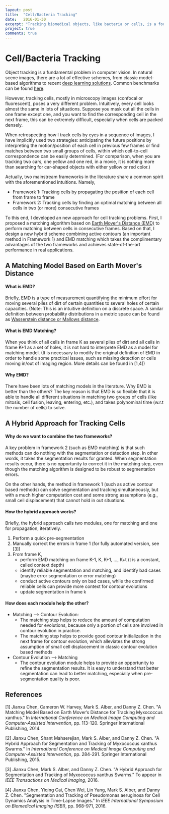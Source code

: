 ```yaml
---
layout: post
title:  "Cell/Bacteria Tracking"
date:   2016-01-30
excerpt: "Tracking biomedical objects, like bacteria or cells, is a foundamental problem for quantitative analysis of dynamics. I developed a tracking algorithm based on Earth Mover's Distance. The effectiveness has been demonstrated in various real applications."
project: true
comments: true
---
```


# Cell/Bacteria Tracking 



Object tracking is a fundamental problem in computer vision. In natural scene images, there are a lot of effective schemes, from classic model-based algorithms to recent [deep learning solutions](https://github.com/kjw0612/awesome-deep-vision#object-tracking). Common benchmarks can be found [here](https://motchallenge.net/). 

However, tracking cells, mostly in microscopy images (confocal or fluorescent), poses a very different problem. Intuitively, every cell looks almost the same in lots of situations. Suppose you mask out all the cells in one frame except one, and you want to find the corresponding cell in the next frame, this can be extremely difficult, especially when cells are packed densely. 

When retrospecting how I track cells by eyes in a sequence of images, I have implicitly used two strategies: anticipating the future positions by interpreting the motion/position of each cell in previous few frames or find matches between two small groups of cells, within which cell-to-cell correspondence can be easily determined. (For comparison, when you are tracking two cars, one yellow and one red, in a movie, it is nothing more than searching for car-shaped objects with either yellow or red color.)

Actually, two mainstream frameworks in the literature share a common spirit with the aforementioned intuitions. Namely,

* Framework 1: Tracking cells by propagating the position of each cell from frame to frame
* Framework 2: Tracking cells by finding an optimal matching between all cells in two (or more) consecutive frames

To this end, I developed an new approach for cell tracking problems. First, I proposed a matching algorithm based on [Earth Mover's Distance (EMD)](http://homepages.inf.ed.ac.uk/rbf/CVonline/LOCAL_COPIES/RUBNER/emd.htm) to perform matching between cells in consecutive frames. Based on that, I design a new hybrid scheme combining active contours (an important method in Framework 1) and EMD matching which takes the complimentary advantages of the two frameworks and achieves state-of-the-art performance in real applications. 



## A Matching Model Based on Earth Mover's Distance

#### What is EMD?

Briefly, EMD is a type of measurement quantifying the minimum effort for moving several piles of dirt of certain quantities to several holes of certain capacities. (Note: This is an intuitive definition on a discrete space. A similar definition between probability distributions in a metric space can be found as [Wasserstein distance or Mallows distance](https://en.wikipedia.org/wiki/Wasserstein_metric). 

#### What is EMD Matching?

When you think of all cells in frame K as several piles of dirt and all cells in frame K+1 as a set of holes, it is not hard to interprete EMD as a model for matching model. (It is necessary to modify the original definition of EMD in order to handle some practical issues, such as missing detection or cells moving in/out of imaging region. More details can be found in [1,4])

#### Why EMD?

There have been lots of matching models in the literature. Why EMD is better than the others? The key reason is that EMD is so flexible that it is able to handle all different situations in matching two groups of cells (like mitosis, cell fusion, leaving, entering, etc.), and takes polynominal time (w.r.t the number of cells) to solve. 



## A Hybrid Approach for Tracking Cells



#### Why do we want to combine the two frameworks?

A key problem in framework 2 (such as EMD matching) is that such methods can do nothing with the segmentation or detection step. In other words, it takes the segmentation results for granted. When segmentation results occur, there is no opportunity to correct it in the matching step, even though the matching algorithm is designed to be robust to segmentation errors. 

On the other hands, the method in framework 1 (such as active contour based methods) can solve segmentation and tracking simultaneously, but with a much higher computation cost and some strong assumptions (e.g., small cell displacement) that cannot hold in out situations. 

#### How the hybrid approach works?

Briefly, the hybrid approach calls two modules, one for matching and one for propagation, iteratively. 

1. Perform a quick pre-segmentation
2. Manually correct the errors in frame 1 (for fully automated version, see [3])
3. From frame K, 
   * perform EMD matching on frame K-1, K, K+1, ..., K+t (t is a constant, called context depth)
   * identify reliable segmentation and matching, and identify bad cases (maybe error segmentation or error matching)
   * conduct active contours only on bad cases, while the confirmed reliable cells can provide more context for contour evolutions
   * update segmentation in frame k

#### How does each module help the other?

* Matching --> Contour Evolution:  
  * The matching step helps to reduce the amount of computation needed for evolutions, because only a portion of cells are involved in contour evolution in practice.
  * The matching step helps to provide good contour initialization in the next frame for contour evolution, which alleviates the strong assumption of small cell displacement in classic contour evolution based methods
* Contour Evolution --> Matching
  * The contour evolution module helps to provide an opportunity to refine the segmentation results. It is easy to understand that better segmentation can lead to better matching, especially when pre-segmentation quality is poor.



## References

[1] Jianxu Chen, Cameron W. Harvey, Mark S. Alber, and Danny Z. Chen. "A Matching Model Based on Earth Mover’s Distance for Tracking Myxococcus xanthus." In *International Conference on Medical Image Computing and Computer-Assisted Intervention*, pp. 113-120. Springer International Publishing, 2014. 

[2] Jianxu Chen, Shant Mahserejian, Mark S. Alber, and Danny Z. Chen. "A Hybrid Approach for Segmentation and Tracking of Myxococcus xanthus Swarms." In *International Conference on Medical Image Computing and Computer-Assisted Intervention*, pp. 284-291. Springer International Publishing, 2015.

[3] Jianxu Chen, Mark S. Alber, and Danny Z. Chen. "A Hybrid Approach for Segmentation and Tracking of Myxococcus xanthus Swarms." To appear in *IEEE Transactions on Medical Imaging*, 2016.

[4] Jianxu Chen, Yiqing Cai, Chen Wei, Lin Yang, Mark S. Alber, and Danny Z. Chen. "Segmentation and Tracking of Pseudomonas aeruginosa for Cell Dynamics Analysis in Time-Lapse Images." In *IEEE International Symposium on Biomedical Imaging (ISBI)*, pp. 968-971, 2016.







